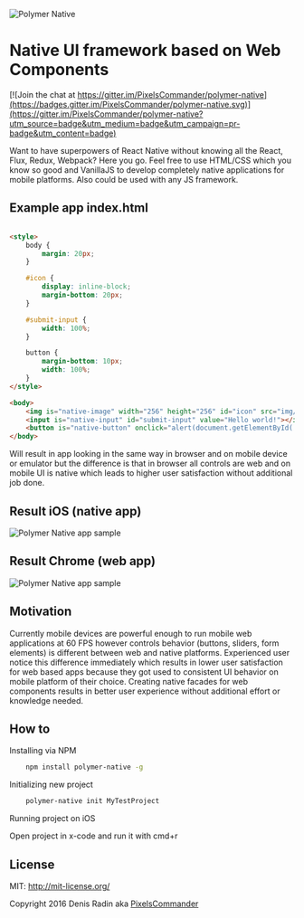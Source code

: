 ![Polymer Native](https://github.com/PixelsCommander/polymer-native/blob/master/figures/logo.png?raw=true)

Native UI framework based on Web Components
===========================================

[![Join the chat at https://gitter.im/PixelsCommander/polymer-native](https://badges.gitter.im/PixelsCommander/polymer-native.svg)](https://gitter.im/PixelsCommander/polymer-native?utm_source=badge&utm_medium=badge&utm_campaign=pr-badge&utm_content=badge)

Want to have superpowers of React Native without knowing all the React, Flux, Redux, Webpack? Here you go. Feel free to use HTML/CSS which you know so good and VanillaJS to develop completely native applications for mobile platforms. Also could be used with any JS framework.

Example app index.html
----------------------

```html

<style>
    body {
        margin: 20px;
    }

    #icon {
        display: inline-block;
        margin-bottom: 20px;
    }

    #submit-input {
        width: 100%;
    }

    button {
        margin-bottom: 10px;
        width: 100%;
    }
</style>

<body>
    <img is="native-image" width="256" height="256" id="icon" src="img/lenna.png"></img>
    <input is="native-input" id="submit-input" value="Hello world!"></input>
    <button is="native-button" onclick="alert(document.getElementById('submit-input').value);">Alert input value</button>
</body>
```

Will result in app looking in the same way in browser and on mobile device or emulator but the difference is that in browser all controls are web and on mobile UI is native which leads to higher user satisfaction without additional job done.

Result iOS (native app)
-------------
![Polymer Native app sample](https://github.com/PixelsCommander/polymer-native/blob/master/figures/app-screen.png?raw=true)

Result Chrome (web app)
-------------
![Polymer Native app sample](https://github.com/PixelsCommander/polymer-native/blob/master/figures/app-screen-browser.png?raw=true)

Motivation
----------
Currently mobile devices are powerful enough to run mobile web applications at 60 FPS however controls behavior (buttons, sliders, form elements) is different between web and native platforms. Experienced user notice this difference immediately which results in lower user satisfaction for web based apps because they got used to consistent UI behavior on mobile platform of their choice. Creating native facades for web components results in better user experience without additional effort or knowledge needed.

How to
------

Installing via NPM

```bash
    npm install polymer-native -g
```

Initializing new project

```bash
    polymer-native init MyTestProject
```

Running project on iOS

Open project in x-code and run it with cmd+r

License
-------
MIT: http://mit-license.org/

Copyright 2016 Denis Radin aka [PixelsCommander](http://pixelscommander.com)
